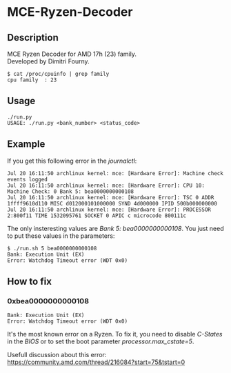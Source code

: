 # MCE-Ryzen-Decoder
## Description

MCE Ryzen Decoder for AMD 17h (23) family.  
Developed by Dimitri Fourny.

    $ cat /proc/cpuinfo | grep family
    cpu family	: 23


## Usage

    ./run.py
    USAGE: ./run.py <bank_number> <status_code>


## Example

If you get this following error in the *journalctl*:

    Jul 20 16:11:50 archlinux kernel: mce: [Hardware Error]: Machine check events logged
    Jul 20 16:11:50 archlinux kernel: mce: [Hardware Error]: CPU 10: Machine Check: 0 Bank 5: bea0000000000108
    Jul 20 16:11:50 archlinux kernel: mce: [Hardware Error]: TSC 0 ADDR 1ffff9610d110 MISC d012000101000000 SYND 4d000000 IPID 500b000000000 
    Jul 20 16:11:50 archlinux kernel: mce: [Hardware Error]: PROCESSOR 2:800f11 TIME 1532095761 SOCKET 0 APIC c microcode 800111c

The only insteresting values are *Bank 5: bea0000000000108*.
You just need to put these values in the parameters:

    $ ./run.sh 5 bea0000000000108
    Bank: Execution Unit (EX)
    Error: Watchdog Timeout error (WDT 0x0)   


## How to fix 
### 0xbea0000000000108

    Bank: Execution Unit (EX)
    Error: Watchdog Timeout error (WDT 0x0)

It's the most known error on a Ryzen.
To fix it, you need to disable *C-States* in the *BIOS* or to set the boot parameter *processor.max_cstate=5*.

Usefull discussion about this error: https://community.amd.com/thread/216084?start=75&tstart=0
